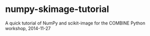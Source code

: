 numpy-skimage-tutorial
======================

A quick tutorial of NumPy and scikit-image for the COMBINE Python workshop, 2014-11-27
